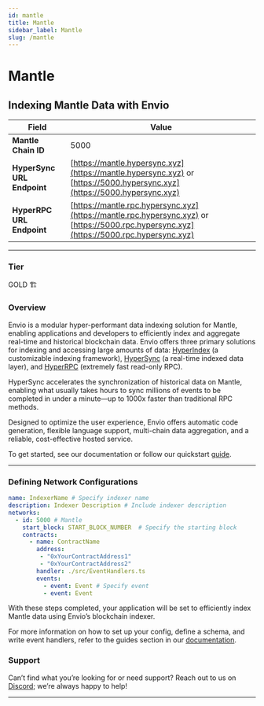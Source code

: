 ```yaml
---
id: mantle
title: Mantle
sidebar_label: Mantle
slug: /mantle
---
```


# Mantle

## Indexing Mantle Data with Envio

| **Field**                     | **Value**                                                                                          |
|-------------------------------|----------------------------------------------------------------------------------------------------|
| **Mantle Chain ID**     | 5000                                                                                            |
| **HyperSync URL Endpoint**    | [https://mantle.hypersync.xyz](https://mantle.hypersync.xyz) or [https://5000.hypersync.xyz](https://5000.hypersync.xyz) |
| **HyperRPC URL Endpoint**     | [https://mantle.rpc.hypersync.xyz](https://mantle.rpc.hypersync.xyz) or [https://5000.rpc.hypersync.xyz](https://5000.rpc.hypersync.xyz) |

---

### Tier

GOLD 🏗️

### Overview

Envio is a modular hyper-performant data indexing solution for Mantle, enabling applications and developers to efficiently index and aggregate real-time and historical blockchain data. Envio offers three primary solutions for indexing and accessing large amounts of data: [HyperIndex](/docs/HyperIndex/overview) (a customizable indexing framework), [HyperSync](/docs/HyperSync/overview) (a real-time indexed data layer), and [HyperRPC](/docs/HyperSync/overview-hyperrpc) (extremely fast read-only RPC).

HyperSync accelerates the synchronization of historical data on Mantle, enabling what usually takes hours to sync millions of events to be completed in under a minute—up to 1000x faster than traditional RPC methods.

Designed to optimize the user experience, Envio offers automatic code generation, flexible language support, multi-chain data aggregation, and a reliable, cost-effective hosted service.

To get started, see our documentation or follow our quickstart [guide](/docs/HyperIndex/contract-import).

---

### Defining Network Configurations

```yaml
name: IndexerName # Specify indexer name
description: Indexer Description # Include indexer description
networks:
  - id: 5000 # Mantle  
    start_block: START_BLOCK_NUMBER  # Specify the starting block
    contracts:
      - name: ContractName
        address:
         - "0xYourContractAddress1"
         - "0xYourContractAddress2"
        handler: ./src/EventHandlers.ts
        events:
          - event: Event # Specify event
          - event: Event
```

With these steps completed, your application will be set to efficiently index Mantle data using Envio’s blockchain indexer.

For more information on how to set up your config, define a schema, and write event handlers, refer to the guides section in our [documentation](/docs/HyperIndex/configuration-file).

### Support

Can’t find what you’re looking for or need support? Reach out to us on [Discord](https://discord.com/invite/Q9qt8gZ2fX); we’re always happy to help!

---
